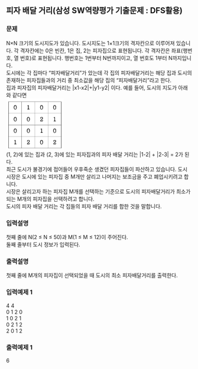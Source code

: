 ## 피자 배달 거리(삼성 SW역량평가 기출문제 : DFS활용)
### 문제
 N×N 크기의 도시지도가 있습니다. 도시지도는 1×1크기의 격자칸으로 이루어져 있습니다. 각 격자칸에는 0은 빈칸, 1은 집, 2는 피자집으로 표현됩니다. 각 격자칸은 좌표(행번호, 열 번호)로 표현됩니다. 행번호는 1번부터 N번까지이고, 열 번호도 1부터 N까지입니다.<br>
도시에는 각 집마다 “피자배달거리”가 았는데 각 집의 피자배달거리는 해당 집과 도시의 존재하는 피자집들과의 거리 중 최소값을 해당 집의 “피자배달거리”라고 한다.<br>
집과 피자집의 피자배달거리는 |x1-x2|+|y1-y2| 이다.
예를 들어, 도시의 지도가 아래와 같다면<br>
![](1.png)<br>
 (1, 2)에 있는 집과 (2, 3)에 있는 피자집과의 피자 배달 거리는 |1-2| + |2-3| = 2가 된다.<br>
최근 도시가 불경기에 접어들어 우후죽순 생겼던 피자집들이 파산하고 있습니다. 도시 시장은 도시에 있는 피자집 중 M개만 살리고 나머지는 보조금을 주고 폐업시키려고 합니다.<br>
시장은 살리고자 하는 피자집 M개를 선택하는 기준으로 도시의 피자배달거리가 최소가 되는 M개의 피자집을 선택하려고 합니다.<br>
도시의 피자 배달 거리는 각 집들의 피자 배달 거리를 합한 것을 말합니다.
### 입력설명
첫째 줄에 N(2 ≤ N ≤ 50)과 M(1 ≤ M ≤ 12)이 주어진다.<br>
둘째 줄부터 도시 정보가 입력된다.
### 출력설명
첫째 줄에 M개의 피자집이 선택되었을 때 도시의 최소 피자배달거리를 출력한다.
### 입력예제 1                                   
4 4<br>
 0 1 2 0<br>
 1 0 2 1<br>
 0 2 1 2<br>
 2 0 1 2<br>
### 출력예제 1
 6